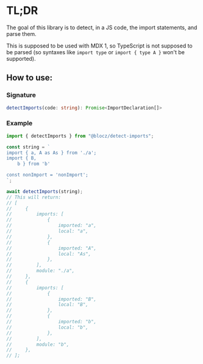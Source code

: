 # TL;DR

The goal of this library is to detect, in a JS code, the import statements, and parse them.

This is supposed to be used with MDX 1, so TypeScript is not supposed to be parsed (so syntaxes like `import type` or `import { type A }` won't be supported).

## How to use:

### Signature

```ts
detectImports(code: string): Promise<ImportDeclaration[]>
```

### Example

```js
import { detectImports } from "@blocz/detect-imports";

const string = `
import { a, A as As } from './a';
import { B,
    b } from 'b'

const nonImport = 'nonImport';
`;

await detectImports(string);
// This will return:
// [
//     {
//         imports: [
//             {
//                 imported: "a",
//                 local: "a",
//             },
//             {
//                 imported: "A",
//                 local: "As",
//             },
//         ],
//         module: "./a",
//     },
//     {
//         imports: [
//             {
//                 imported: "B",
//                 local: "B",
//             },
//             {
//                 imported: "b",
//                 local: "b",
//             },
//         ],
//         module: "b",
//     },
// ];
```
